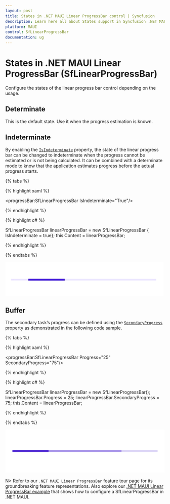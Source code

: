 ```yaml
---
layout: post
title: States in .NET MAUI Linear ProgressBar control | Syncfusion
description: Learn here all about States support in Syncfusion .NET MAUI Linear ProgressBar (SfLinearProgressBar) control and more.
platform: MAUI
control: SfLinearProgressBar
documentation: ug
---
```


# States in .NET MAUI Linear ProgressBar (SfLinearProgressBar)

Configure the states of the linear progress bar control depending on the usage.

## Determinate

This is the default state. Use it when the progress estimation is known.

## Indeterminate

By enabling the [`IsIndeterminate`](https://help.syncfusion.com/cr/maui/Syncfusion.Maui.ProgressBar.ProgressBarBase.html#Syncfusion_Maui_ProgressBar_ProgressBarBase_IsIndeterminate) property, the state of the linear progress bar can be changed to indeterminate when the progress cannot be estimated or is not being calculated. It can be combined with a determinate mode to know that the application estimates progress before the actual progress starts.

{% tabs %} 

{% highlight xaml %} 

<progressBar:SfLinearProgressBar IsIndeterminate="True"/>

{% endhighlight %}

{% highlight c# %}

SfLinearProgressBar linearProgressBar = new SfLinearProgressBar { IsIndeterminate = true};
this.Content = linearProgressBar;

{% endhighlight %}

{% endtabs %} 

![.NET MAUI Linear ProgressBar with buffer](images\states\linear-progressbar-indeterminate.gif)

## Buffer

The secondary task’s progress can be defined using the [`SecondaryProgress`](https://help.syncfusion.com/cr/maui/Syncfusion.Maui.ProgressBar.SfLinearProgressBar.html#Syncfusion_Maui_ProgressBar_SfLinearProgressBar_SecondaryProgress) property as demonstrated in the following code sample.

{% tabs %} 

{% highlight xaml %} 

<progressBar:SfLinearProgressBar Progress="25" 
                                 SecondaryProgress="75"/>

{% endhighlight %}

{% highlight c# %}

SfLinearProgressBar linearProgressBar = new SfLinearProgressBar();
linearProgressBar.Progress = 25;
linearProgressBar.SecondaryProgress = 75;
this.Content = linearProgressBar;

{% endhighlight %}

{% endtabs %} 

![.NET MAUI Linear ProgressBar with buffer](images\states\buffer.png)

N> Refer to our `.NET MAUI Linear ProgressBar` feature tour page for its groundbreaking feature representations. Also explore our [.NET MAUI Linear ProgressBar example](https://github.com/syncfusion/maui-demos/) that shows how to configure a SfLinearProgressBar in .NET MAUI.